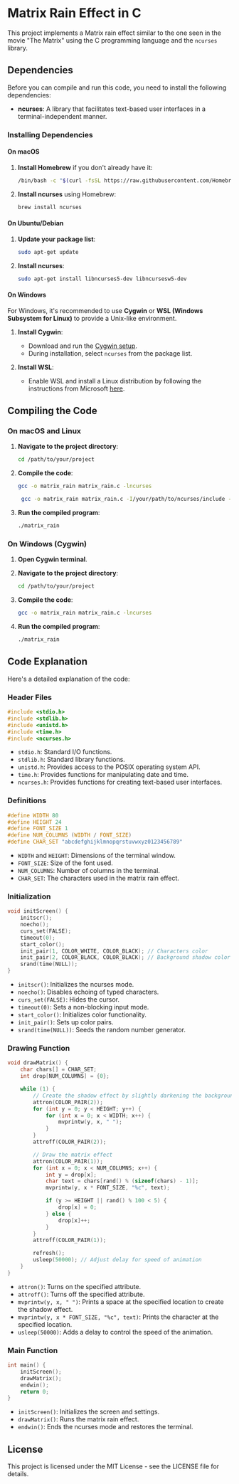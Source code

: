 
# Matrix Rain Effect in C

This project implements a Matrix rain effect similar to the one seen in the movie "The Matrix" using the C programming language and the `ncurses` library. 

## Dependencies

Before you can compile and run this code, you need to install the following dependencies:

- **ncurses**: A library that facilitates text-based user interfaces in a terminal-independent manner.

### Installing Dependencies

#### On macOS

1. **Install Homebrew** if you don't already have it:
   ```bash
   /bin/bash -c "$(curl -fsSL https://raw.githubusercontent.com/Homebrew/install/HEAD/install.sh)"
   ```

2. **Install ncurses** using Homebrew:
   ```bash
   brew install ncurses
   ```

#### On Ubuntu/Debian

1. **Update your package list**:
   ```bash
   sudo apt-get update
   ```

2. **Install ncurses**:
   ```bash
   sudo apt-get install libncurses5-dev libncursesw5-dev
   ```

#### On Windows

For Windows, it's recommended to use **Cygwin** or **WSL (Windows Subsystem for Linux)** to provide a Unix-like environment.

1. **Install Cygwin**:
   - Download and run the [Cygwin setup](https://cygwin.com/install.html).
   - During installation, select `ncurses` from the package list.

2. **Install WSL**:
   - Enable WSL and install a Linux distribution by following the instructions from Microsoft [here](https://docs.microsoft.com/en-us/windows/wsl/install).

## Compiling the Code

### On macOS and Linux

1. **Navigate to the project directory**:
   ```bash
   cd /path/to/your/project
   ```

2. **Compile the code**:
   ```bash
   gcc -o matrix_rain matrix_rain.c -lncurses
   ```
   ```bash
    gcc -o matrix_rain matrix_rain.c -I/your/path/to/ncurses/include -L/your/path/to/ncurses/lib -lncurses
   ```

3. **Run the compiled program**:
   ```bash
   ./matrix_rain
   ```

### On Windows (Cygwin)

1. **Open Cygwin terminal**.

2. **Navigate to the project directory**:
   ```bash
   cd /path/to/your/project
   ```

3. **Compile the code**:
   ```bash
   gcc -o matrix_rain matrix_rain.c -lncurses
   ```

4. **Run the compiled program**:
   ```bash
   ./matrix_rain
   ```

## Code Explanation

Here's a detailed explanation of the code:

### Header Files

```c
#include <stdio.h>
#include <stdlib.h>
#include <unistd.h>
#include <time.h>
#include <ncurses.h>
```
- `stdio.h`: Standard I/O functions.
- `stdlib.h`: Standard library functions.
- `unistd.h`: Provides access to the POSIX operating system API.
- `time.h`: Provides functions for manipulating date and time.
- `ncurses.h`: Provides functions for creating text-based user interfaces.

### Definitions

```c
#define WIDTH 80
#define HEIGHT 24
#define FONT_SIZE 1
#define NUM_COLUMNS (WIDTH / FONT_SIZE)
#define CHAR_SET "abcdefghijklmnopqrstuvwxyz0123456789"
```
- `WIDTH` and `HEIGHT`: Dimensions of the terminal window.
- `FONT_SIZE`: Size of the font used.
- `NUM_COLUMNS`: Number of columns in the terminal.
- `CHAR_SET`: The characters used in the matrix rain effect.

### Initialization

```c
void initScreen() {
    initscr();
    noecho();
    curs_set(FALSE);
    timeout(0);
    start_color();
    init_pair(1, COLOR_WHITE, COLOR_BLACK); // Characters color
    init_pair(2, COLOR_BLACK, COLOR_BLACK); // Background shadow color
    srand(time(NULL));
}
```
- `initscr()`: Initializes the ncurses mode.
- `noecho()`: Disables echoing of typed characters.
- `curs_set(FALSE)`: Hides the cursor.
- `timeout(0)`: Sets a non-blocking input mode.
- `start_color()`: Initializes color functionality.
- `init_pair()`: Sets up color pairs.
- `srand(time(NULL))`: Seeds the random number generator.

### Drawing Function

```c
void drawMatrix() {
    char chars[] = CHAR_SET;
    int drop[NUM_COLUMNS] = {0};

    while (1) {
        // Create the shadow effect by slightly darkening the background
        attron(COLOR_PAIR(2));
        for (int y = 0; y < HEIGHT; y++) {
            for (int x = 0; x < WIDTH; x++) {
                mvprintw(y, x, " ");
            }
        }
        attroff(COLOR_PAIR(2));

        // Draw the matrix effect
        attron(COLOR_PAIR(1));
        for (int x = 0; x < NUM_COLUMNS; x++) {
            int y = drop[x];
            char text = chars[rand() % (sizeof(chars) - 1)];
            mvprintw(y, x * FONT_SIZE, "%c", text);

            if (y >= HEIGHT || rand() % 100 < 5) {
                drop[x] = 0;
            } else {
                drop[x]++;
            }
        }
        attroff(COLOR_PAIR(1));

        refresh();
        usleep(50000); // Adjust delay for speed of animation
    }
}
```
- `attron()`: Turns on the specified attribute.
- `attroff()`: Turns off the specified attribute.
- `mvprintw(y, x, " ")`: Prints a space at the specified location to create the shadow effect.
- `mvprintw(y, x * FONT_SIZE, "%c", text)`: Prints the character at the specified location.
- `usleep(50000)`: Adds a delay to control the speed of the animation.

### Main Function

```c
int main() {
    initScreen();
    drawMatrix();
    endwin();
    return 0;
}
```
- `initScreen()`: Initializes the screen and settings.
- `drawMatrix()`: Runs the matrix rain effect.
- `endwin()`: Ends the ncurses mode and restores the terminal.

## License

This project is licensed under the MIT License - see the LICENSE file for details.
